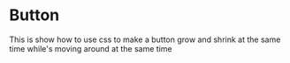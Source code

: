 # Button
This is show how to use css to make a button grow and shrink at the same time while's moving around at the same time
